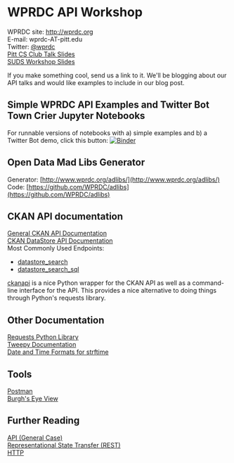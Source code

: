 # WPRDC API Workshop
WPRDC site: http://wprdc.org  
E-mail: wprdc-AT-pitt.edu  
Twitter: [@wprdc](http://twitter.com/wprdc)  
[Pitt CS Club Talk Slides](https://docs.google.com/presentation/d/1Me2JOt4AgZwigne0rgj6nHvt8Q7hj6ynyhLLtgi4LFg/edit#slide=id.g13a6b61e14_0_130)  
[SUDS Workshop Slides](https://docs.google.com/presentation/d/1zXTJ6VfbdCU14PobXvXeIC1XiyigvG3xWYvyeNnIhCE)

If you make something cool, send us a link to it. We'll be blogging about our API talks and would like examples to include in our blog post.


## Simple WPRDC API Examples and Twitter Bot Town Crier Jupyter Notebooks

For runnable versions of notebooks with a) simple examples and b) a Twitter Bot demo, click this button: [![Binder](http://mybinder.org/badge.svg)](http://mybinder.org:/repo/wprdc/api-workshop)

## Open Data Mad Libs Generator
Generator: [http://www.wprdc.org/adlibs/](http://www.wprdc.org/adlibs/)  
Code: [https://github.com/WPRDC/adlibs](https://github.com/WPRDC/adlibs)  

## CKAN API documentation
[General CKAN API Documentation](http://docs.ckan.org/en/ckan-2.3.5/api/index.html)  
[CKAN DataStore API Documentation](http://docs.ckan.org/en/latest/maintaining/datastore.html)  
Most Commonly Used Endpoints:
* [datastore_search](http://docs.ckan.org/en/latest/maintaining/datastore.html#ckanext.datastore.logic.action.datastore_search)
* [datastore_search_sql](http://docs.ckan.org/en/latest/maintaining/datastore.html#ckanext.datastore.logic.action.datastore_search_sql)

[ckanapi](https://github.com/ckan/ckanapi) is a nice Python wrapper for the CKAN API as well as a command-line interface for the API. This provides a nice alternative to doing things through Python's requests library.

## Other Documentation
[Requests Python Library](http://docs.python-requests.org/en/master/)  
[Tweepy Documentation](http://tweepy.readthedocs.io/en/v3.5.0/)  
[Date and Time Formats for strftime](http://strftime.org/)  

## Tools
[Postman](https://www.getpostman.com/)  
[Burgh's Eye View](http://analytics.pittsburghpa.gov/BurghsEyeView/)

## Further Reading
[API (General Case)](https://en.wikipedia.org/wiki/Application_programming_interface)  
[Representational State Transfer (REST)](https://en.wikipedia.org/wiki/Representational_state_transfer)  
[HTTP](https://en.wikipedia.org/wiki/Hypertext_Transfer_Protocol)  

